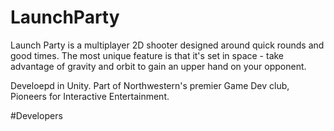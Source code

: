 # LaunchParty

Launch Party is a multiplayer 2D shooter designed around quick rounds and good times. The most unique feature is that it's set in space - take advantage of gravity and orbit to gain an upper hand on your opponent.


Develoepd in Unity. Part of Northwestern's premier Game Dev club, Pioneers for Interactive Entertainment.

#Developers
